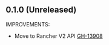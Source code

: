 ## 0.1.0 (Unreleased)

IMPROVEMENTS:

* Move to Rancher V2 API [GH-13908](https://github.com/hashicorp/terraform/pull/13908)
